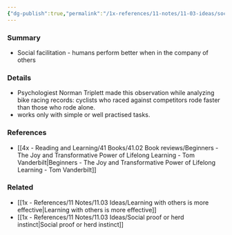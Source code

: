 ```yaml
---
{"dg-publish":true,"permalink":"/1x-references/11-notes/11-03-ideas/social-facilitation-we-learn-better-with-company/","title":"Social facilitation - we learn better with company","created":"2023-02-12T22:41:46.000+03:00","updated":"2024-02-14T20:18:23.949+03:00"}
---
```



### Summary
- Social facilitation - humans perform better when in the company of others

### Details
- Psychologiest Norman Triplett made this observation while analyzing bike racing records: cyclists who raced against competitors rode faster than those who rode alone.
- works only with simple or well practised tasks.

### References
- [[4x - Reading and Learning/41 Books/41.02 Book reviews/Beginners - The Joy and Transformative Power of Lifelong Learning - Tom Vanderbilt\|Beginners - The Joy and Transformative Power of Lifelong Learning - Tom Vanderbilt]]

### Related
- [[1x - References/11 Notes/11.03 Ideas/Learning with others is more effective\|Learning with others is more effective]]
- [[1x - References/11 Notes/11.03 Ideas/Social proof or herd instinct\|Social proof or herd instinct]]